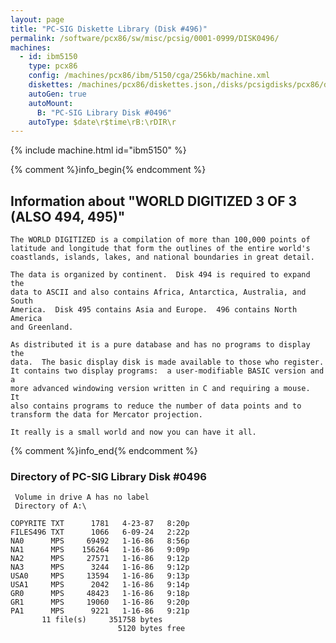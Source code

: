 ```yaml
---
layout: page
title: "PC-SIG Diskette Library (Disk #496)"
permalink: /software/pcx86/sw/misc/pcsig/0001-0999/DISK0496/
machines:
  - id: ibm5150
    type: pcx86
    config: /machines/pcx86/ibm/5150/cga/256kb/machine.xml
    diskettes: /machines/pcx86/diskettes.json,/disks/pcsigdisks/pcx86/diskettes.json
    autoGen: true
    autoMount:
      B: "PC-SIG Library Disk #0496"
    autoType: $date\r$time\rB:\rDIR\r
---
```


{% include machine.html id="ibm5150" %}

{% comment %}info_begin{% endcomment %}

## Information about "WORLD DIGITIZED 3 OF 3 (ALSO 494, 495)"

    The WORLD DIGITIZED is a compilation of more than 100,000 points of
    latitude and longitude that form the outlines of the entire world's
    coastlands, islands, lakes, and national boundaries in great detail.
    
    The data is organized by continent.  Disk 494 is required to expand the
    data to ASCII and also contains Africa, Antarctica, Australia, and South
    America.  Disk 495 contains Asia and Europe.  496 contains North
    America
    and Greenland.
    
    As distributed it is a pure database and has no programs to display the
    data.  The basic display disk is made available to those who register.
    It contains two display programs:  a user-modifiable BASIC version and a
    more advanced windowing version written in C and requiring a mouse.  It
    also contains programs to reduce the number of data points and to
    transform the data for Mercator projection.
    
    It really is a small world and now you can have it all.
{% comment %}info_end{% endcomment %}


### Directory of PC-SIG Library Disk #0496

     Volume in drive A has no label
     Directory of A:\

    COPYRITE TXT      1781   4-23-87   8:20p
    FILES496 TXT      1066   6-09-24   2:22p
    NA0      MPS     69492   1-16-86   8:56p
    NA1      MPS    156264   1-16-86   9:09p
    NA2      MPS     27571   1-16-86   9:12p
    NA3      MPS      3244   1-16-86   9:12p
    USA0     MPS     13594   1-16-86   9:13p
    USA1     MPS      2042   1-16-86   9:14p
    GR0      MPS     48423   1-16-86   9:18p
    GR1      MPS     19060   1-16-86   9:20p
    PA1      MPS      9221   1-16-86   9:21p
           11 file(s)     351758 bytes
                            5120 bytes free
